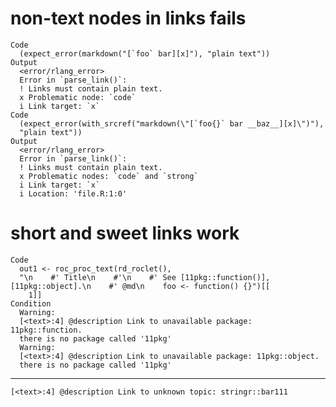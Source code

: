 # non-text nodes in links fails

    Code
      (expect_error(markdown("[`foo` bar][x]"), "plain text"))
    Output
      <error/rlang_error>
      Error in `parse_link()`:
      ! Links must contain plain text.
      x Problematic node: `code`
      i Link target: `x`
    Code
      (expect_error(with_srcref("markdown(\"[`foo{}` bar __baz__][x]\")"),
      "plain text"))
    Output
      <error/rlang_error>
      Error in `parse_link()`:
      ! Links must contain plain text.
      x Problematic nodes: `code` and `strong`
      i Link target: `x`
      i Location: 'file.R:1:0'

# short and sweet links work

    Code
      out1 <- roc_proc_text(rd_roclet(),
      "\n    #' Title\n    #'\n    #' See [11pkg::function()], [11pkg::object].\n    #' @md\n    foo <- function() {}")[[
        1]]
    Condition
      Warning:
      [<text>:4] @description Link to unavailable package: 11pkg::function.
      there is no package called '11pkg'
      Warning:
      [<text>:4] @description Link to unavailable package: 11pkg::object.
      there is no package called '11pkg'

---

    [<text>:4] @description Link to unknown topic: stringr::bar111

